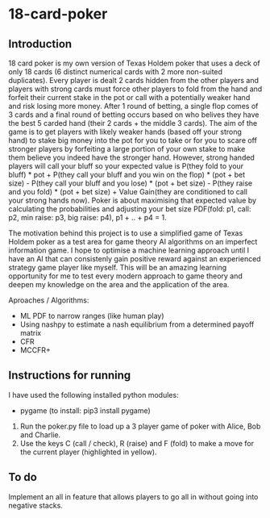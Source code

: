 # 18-card-poker

## Introduction

18 card poker is my own version of Texas Holdem poker that uses a deck of only 18 cards (6 distinct numerical cards with 2 more non-suited duplicates). Every player is dealt 2 cards hidden from the other players and players with strong cards must force other players to fold from the hand and forfeit their current stake in the pot or call with a potentially weaker hand and risk losing more money. After 1 round of betting, a single flop comes of 3 cards and a final round of betting occurs based on who belives they have the best 5 carded hand (their 2 cards + the middle 3 cards). The aim of the game is to get players with likely weaker hands (based off your strong hand) to stake big money into the pot for you to take or for you to scare off stronger players by forfeiting a large portion of your own stake to make them believe you indeed have the stronger hand. However, strong handed players will call your bluff so your expected value is P(they fold to your bluff) * pot + P(they call your bluff and you win on the flop) * (pot + bet size) - P(they call your bluff and you lose) * (pot + bet size) - P(they raise and you fold) * (pot + bet size) + Value Gain(they are conditioned to call your strong hands now). Poker is about maximising that expected value by calculating the probabilities and adjusting your bet size PDF(fold: p1, call: p2, min raise: p3, big raise: p4), p1 + .. + p4 = 1.

The motivation behind this project is to use a simplified game of Texas Holdem poker as a test area for game theory AI algorithms on an imperfect information game. I hope to optimise a machine learning approach until I have an AI that can consistenly gain positive reward against an experienced strategy game player like myself. This will be an amazing learning opportunity for me to test every modern approach to game theory and deepen my knowledge on the area and the application of the area.

Aproaches / Algorithms:
- ML PDF to narrow ranges (like human play)
- Using nashpy to estimate a nash equilibrium from a determined payoff matrix
- CFR
- MCCFR+

## Instructions for running

I have used the following installed python modules:
- pygame (to install: pip3 install pygame)
  
  
  
1. Run the poker.py file to load up a 3 player game of poker with Alice, Bob and Charlie.
2. Use the keys C (call / check), R (raise) and F (fold) to make a move for the current player (highlighted in yellow).

## To do

Implement an all in feature that allows players to go all in without going into negative stacks.

